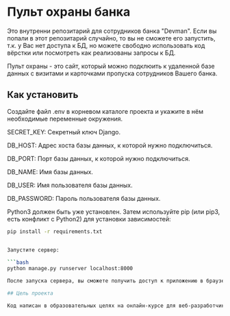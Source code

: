 # Пульт охраны банка

Это внутренни репозитарий для сотрудников банка "Devman". Если вы попали в этот репозитарий случайно, то вы не сможете его запустить, т.к. у Вас нет доступа к БД, но можете свободно использовать код вёрстки или посмотреть как реализованы запросы к БД.

Пульт охраны - это сайт, который можно подклюить к удаленной базе данных с визитами и карточками пропуска сотрудников Вашего банка.

## Как установить

Создайте файл .env в корневом каталоге проекта и укажите в нём необходимые переменные окружения.

SECRET_KEY: Секретный ключ Django. 

DB_HOST: Адрес хоста базы данных, к которой нужно подключиться.

DB_PORT: Порт базы данных, к которой нужно подключиться.

DB_NAME: Имя базы данных.

DB_USER: Имя пользователя базы данных.

DB_PASSWORD: Пароль пользователя базы данных.


Python3 должен быть уже установлен. Затем используйте pip (или pip3, есть конфликт с Python2) для установки зависимостей:

```bash
pip install -r requirements.txt 


Запустите сервер:

```bash
python manage.py runserver localhost:8000  

После запуска сервера, вы сможете получить доступ к приложению в браузере по адресу: http://localhost:8000/

## Цель проекта

Код написан в образовательных целях на онлайн-курсе для веб-разработчиков dvmn.org.


